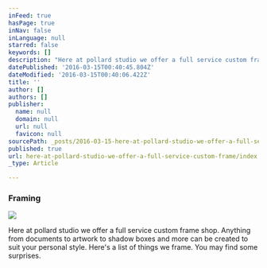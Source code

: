 ```yaml
---
inFeed: true
hasPage: true
inNav: false
inLanguage: null
starred: false
keywords: []
description: "Here at pollard studio we offer a full service custom frame shop. Anything from documents to artwork to shadow boxes and more can be created to suit your personal style. Here's a list of things we frame. You may find some surprises."
datePublished: '2016-03-15T00:40:45.804Z'
dateModified: '2016-03-15T00:40:06.422Z'
title: ''
author: []
authors: []
publisher:
  name: null
  domain: null
  url: null
  favicon: null
sourcePath: _posts/2016-03-15-here-at-pollard-studio-we-offer-a-full-service-custom-frame.md
published: true
url: here-at-pollard-studio-we-offer-a-full-service-custom-frame/index.html
_type: Article

---
```

### Framing
![](https://the-grid-user-content.s3-us-west-2.amazonaws.com/99d7d508-1f30-41e6-ad0d-3d453b6a0a47.jpg)

Here at pollard studio we offer a full service custom frame shop. Anything from documents to artwork to shadow boxes and more can be created to suit your personal style. Here's a list of things we frame. You may find some surprises.